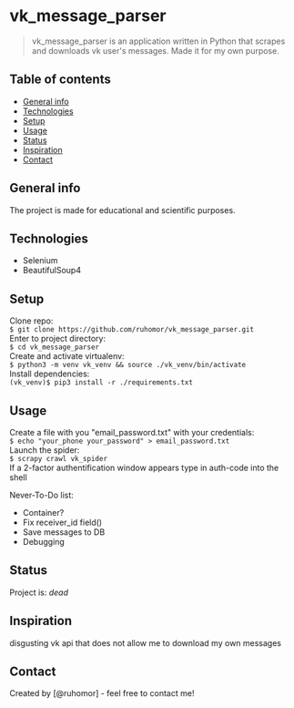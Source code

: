# vk_message_parser
> vk_message_parser is an application written in Python that scrapes and downloads vk user's messages. Made it for my own purpose.

## Table of contents
* [General info](#general-info)
* [Technologies](#technologies)
* [Setup](#setup)
* [Usage](#Usage)
* [Status](#status)
* [Inspiration](#inspiration)
* [Contact](#contact)

## General info
The project is made for educational and scientific purposes.

## Technologies
* Selenium
* BeautifulSoup4

## Setup
Clone repo:\
`$ git clone https://github.com/ruhomor/vk_message_parser.git`\
Enter to project directory:\
`$ cd vk_message_parser`\
Create and activate virtualenv:\
`$ python3 -m venv vk_venv && source ./vk_venv/bin/activate`\
Install dependencies:\
`(vk_venv)$ pip3 install -r ./requirements.txt`

## Usage
Create a file with you "email_password.txt" with your credentials:\
`$ echo "your_phone your_password" > email_password.txt`\
Launch the spider:\
`$ scrapy crawl vk_spider`\
If a 2-factor authentification window appears type in auth-code into the shell

Never-To-Do list:
* Container?
* Fix receiver_id field()
* Save messages to DB
* Debugging

## Status
Project is: _dead_

## Inspiration
disgusting vk api that does not allow me to download my own messages

## Contact
Created by [@ruhomor] - feel free to contact me!
